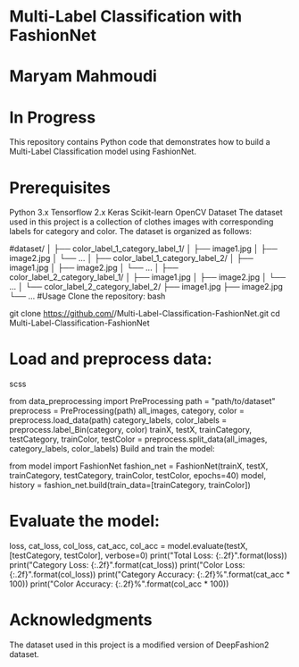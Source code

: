 # Multi-Label Classification with FashionNet
# Maryam Mahmoudi
# In Progress
This repository contains Python code that demonstrates how to build a Multi-Label Classification model using FashionNet.

# Prerequisites
Python 3.x
Tensorflow 2.x
Keras
Scikit-learn
OpenCV
Dataset
The dataset used in this project is a collection of clothes images with corresponding labels for category and color. The dataset is organized as follows:

#dataset/
│
├── color_label_1_category_label_1/
│   ├── image1.jpg
│   ├── image2.jpg
│   └── ...
│
├── color_label_1_category_label_2/
│   ├── image1.jpg
│   ├── image2.jpg
│   └── ...
│
├── color_label_2_category_label_1/
│   ├── image1.jpg
│   ├── image2.jpg
│   └── ...
│
└── color_label_2_category_label_2/
    ├── image1.jpg
    ├── image2.jpg
    └── ...
#Usage
Clone the repository:
bash

git clone https://github.com/<username>/Multi-Label-Classification-FashionNet.git
cd Multi-Label-Classification-FashionNet
# Load and preprocess data:
scss

from data_preprocessing import PreProcessing
path = "path/to/dataset"
preprocess = PreProcessing(path)
all_images, category, color = preprocess.load_data(path)
category_labels, color_labels = preprocess.label_Bin(category, color)
trainX, testX, trainCategory, testCategory, trainColor, testColor = preprocess.split_data(all_images, category_labels, color_labels)
Build and train the model:


from model import FashionNet
fashion_net = FashionNet(trainX, testX, trainCategory, testCategory, trainColor, testColor, epochs=40)
model, history = fashion_net.build(train_data=[trainCategory, trainColor])
# Evaluate the model:

loss, cat_loss, col_loss, cat_acc, col_acc = model.evaluate(testX, [testCategory, testColor], verbose=0)
print("Total Loss: {:.2f}".format(loss))
print("Category Loss: {:.2f}".format(cat_loss))
print("Color Loss: {:.2f}".format(col_loss))
print("Category Accuracy: {:.2f}%".format(cat_acc * 100))
print("Color Accuracy: {:.2f}%".format(col_acc * 100))
# Acknowledgments
The dataset used in this project is a modified version of DeepFashion2 dataset.
